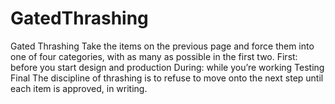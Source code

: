 
# GatedThrashing

Gated Thrashing Take the items on the previous page and force them into one of four categories, with as many as possible in the first two. First: before you start design and production During: while you’re working Testing Final The discipline of thrashing is to refuse to move onto the next step until each item is approved, in writing.